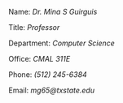 Name: _Dr. Mina S Guirguis_

Title: _Professor_

Department: _Computer Science_

Office: _CMAL 311E_

Phone: _(512) 245-6384_

Email: _mg65@txstate.edu_

